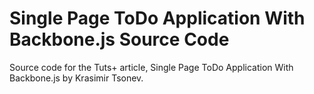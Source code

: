 # Single Page ToDo Application With Backbone.js Source Code

Source code for the Tuts+ article, Single Page ToDo Application With Backbone.js by Krasimir Tsonev.